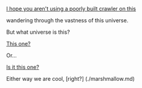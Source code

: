 [I hope you aren't using a poorly built crawler on this](https://www.youtube.com/watch?v=VMb3PX9gq78)

wandering through the vastness of this universe.

But what universe is this?

[This one?](https://www.youtube.com/watch?v=U5LVb3UtD3Q)

Or...

[Is it this one?](https://www.youtube.com/watch?v=tbSo7VmU7xo)

Either way we are cool, [right?] (./marshmallow.md)